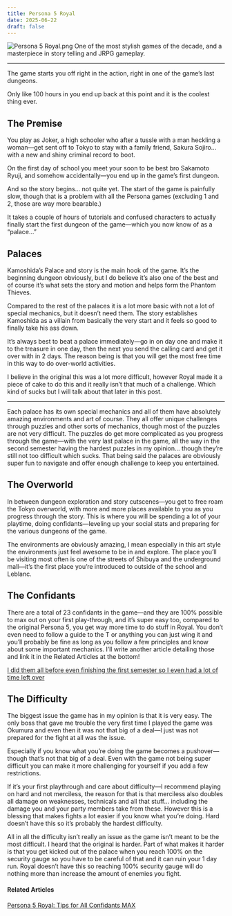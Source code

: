 ```yaml
---
title: Persona 5 Royal
date: 2025-06-22
draft: false
---
```

![Persona 5 Royal.png](https://raw.githubusercontent.com/ranhya/ranhya.github.io/refs/heads/main/images/Persona%205%20Royal.png)
One of the most stylish games of the decade, and a masterpiece in story telling and JRPG gameplay.
***

The game starts you off right in the action, right in one of the game’s last dungeons.

Only like 100 hours in you end up back at this point and it is the coolest thing ever.

## The Premise
You play as Joker, a high schooler who after a tussle with a man heckling a woman—get sent off to Tokyo to stay with a family friend, Sakura Sojiro… with a new and shiny criminal record to boot.

On the first day of school you meet your soon to be best bro Sakamoto Ryuji, and somehow accidentally—you end up in the game’s first dungeon.

And so the story begins… not quite yet. The start of the game is painfully slow, though that is a problem with all the Persona games (excluding 1 and 2, those are way more bearable.)

It takes a couple of hours of tutorials and confused characters to actually finally start the first dungeon of the game—which you now know of as a “palace…”

## Palaces
Kamoshida’s Palace and story is the main hook of the game. It’s the beginning dungeon obviously, but I do believe it’s also one of the best and of course it’s what sets the story and motion and helps form the Phantom Thieves.

Compared to the rest of the palaces it is a lot more basic with not a lot of special mechanics, but it doesn’t need them. The story establishes Kamoshida as a villain from basically the very start and it feels so good to finally take his ass down.

It’s always best to beat a palace immediately—go in on day one and make it to the treasure in one day, then the next you send the calling card and get it over with in 2 days. The reason being is that you will get the most free time in this way to do over-world activities.

I believe in the original this was a lot more difficult, however Royal made it a piece of cake to do this and it really isn’t that much of a challenge. Which kind of sucks but I will talk about that later in this post.
***
Each palace has its own special mechanics and all of them have absolutely amazing environments and art of course. They all offer unique challenges through puzzles and other sorts of mechanics, though most of the puzzles are not very difficult. The puzzles do get more complicated as you progress through the game—with the very last palace in the game, all the way in the second semester having the hardest puzzles in my opinion… though they’re still not too difficult which sucks. That being said the palaces are obviously super fun to navigate and offer enough challenge to keep you entertained.

## The Overworld
In between dungeon exploration and story cutscenes—you get to free roam the Tokyo overworld, with more and more places available to you as you progress through the story. This is where you will be spending a lot of your playtime, doing confidants—leveling up your social stats and preparing for the various dungeons of the game.

The environments are obviously amazing, I mean especially in this art style the environments just feel awesome to be in and explore. The place you’ll be visiting most often is one of the streets of Shibuya and the underground mall—it’s the first place you’re introduced to outside of the school and Leblanc.

## The Confidants
There are a total of 23 confidants in the game—and they are 100% possible to max out on your first play-through, and it’s super easy too, compared to the original Persona 5, you get way more time to do stuff in Royal. You don’t even need to follow a guide to the T or anything you can just wing it and you’ll probably be fine as long as you follow a few principles and know about some important mechanics. I’ll write another article detailing those and link it in the Related Articles at the bottom!

[I did them all before even finishing the first semester so I even had a lot of time left over](https://youtu.be/zkXiGMjm2SY)

## The Difficulty
The biggest issue the game has in my opinion is that it is very easy. The only boss that gave me trouble the very first time I played the game was Okumura and even then it was not that big of a deal—I just was not prepared for the fight at all was the issue.

Especially if you know what you’re doing the game becomes a pushover—though that’s not that big of a deal. Even with the game not being super difficult you can make it more challenging for yourself if you add a few restrictions.

If it’s your first playthrough and care about difficulty—I recommend playing on hard and not merciless, the reason for that is that merciless also doubles all damage on weaknesses, technicals and all that stuff… including the damage you and your party members take from these. However this is a blessing that makes fights a lot easier if you know what you’re doing. Hard doesn’t have this so it’s probably the hardest difficulty. 

All in all the difficulty isn’t really an issue as the game isn’t meant to be the most difficult. I heard that the original is harder. Part of what makes it harder is that you get kicked out of the palace when you reach 100% on the security gauge so you have to be careful of that and it can ruin your 1 day run. Royal doesn’t have this so reaching 100% security gauge will do nothing more than increase the amount of enemies you fight.

#### Related Articles
[Persona 5 Royal: Tips for All Confidants MAX](https://ranhya.github.io/posts/p5r-tips/)
